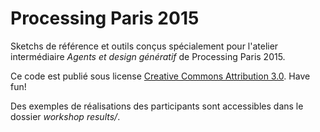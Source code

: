 Processing Paris 2015
======


Sketchs de référence et outils conçus spécialement pour l'atelier intermédiaire *Agents et design génératif* de Processing Paris 2015.

Ce code est publié sous license [Creative Commons Attribution 3.0](https://creativecommons.org/licenses/by/3.0/). Have fun!

Des exemples de réalisations des participants sont accessibles dans le dossier *workshop results/*.